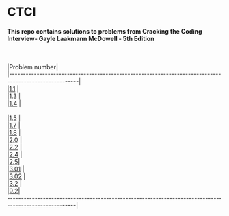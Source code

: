 <h1>CTCI</h1> 

<h4>This repo contains solutions to problems from Cracking the Coding Interview- Gayle Laakmann McDowell - 5th Edition</h4>
<br>

|Problem number|<br>
|-------------------------------------------------------------------------------------------------------|<br>
|[1.1](https://github.com/svishrut93/CTCI/blob/master/UniqueCharacters.java)                           |<br>
|[1.3](https://github.com/svishrut93/CTCI/blob/master/Anagram.java)                                    |<br>
|[1.4](https://github.com/svishrut93/CTCI/blob/master/ReplaceSpace.java)                               |<br>  
|[1.5](https://github.com/svishrut93/CTCI/blob/master/StringCompression.java)                          |<br>
|[1.7](https://github.com/svishrut93/CTCI/blob/master/ChangeToZeros.java)                              |<br>
|[1.8](https://github.com/svishrut93/CTCI/blob/master/StringRotation.java)                             |<br>
|[2.0](https://github.com/svishrut93/CTCI/tree/master/Classic%20Linked%20List%20Implementation)        |<br>
|[2.2](https://github.com/svishrut93/CTCI/tree/master/Kth%20to%20last%20element%20of%20Linked%20List)  |<br>
|[2.4](https://github.com/svishrut93/CTCI/tree/master/Partition%20Linked%20List%20around%20value)      |<br>
|[2.5](https://github.com/svishrut93/CTCI/tree/master/Addition%20of%20numbers%20using%20Linked%20Lists)|<br>
|[3.01](https://github.com/svishrut93/CTCI/tree/master/Stack%20Implementation)                         |<br>
|[3.02](https://github.com/svishrut93/CTCI/tree/master/Stack%20Implementation%20-Linked%20List)        |<br>
|[3.2](https://github.com/svishrut93/CTCI/tree/master/Min%20operation%20on%20stack%20in%20O-1)         |<br>
|[9.2](https://github.com/svishrut93/CTCI/blob/master/Possible%20paths%20from%200-0%20to%20X-Y/RobotDynamicProgramming.java)|<br>
-------------------------------------------------------------------------------------------------------|<br>
